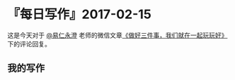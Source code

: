 # 『每日写作』2017-02-15

这是今天对于 [@易仁永澄](http://weibo.com/u/1640237087)  老师的微信文章[《做好三件事，我们就在一起玩玩好》](http://chuansong.me/n/1571150252518)下的评论回复。

## 我的写作